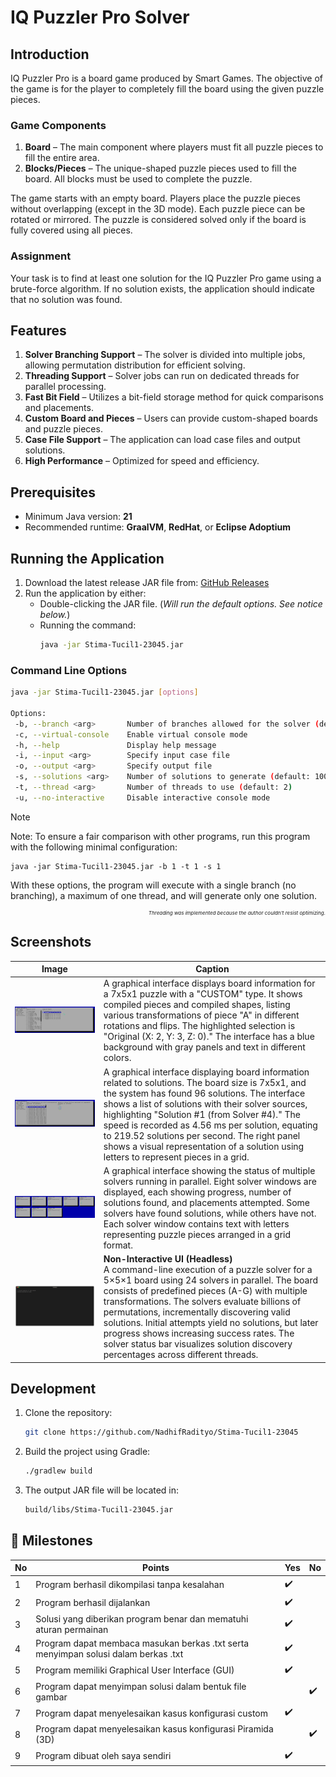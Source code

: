 # IQ Puzzler Pro Solver

## Introduction
IQ Puzzler Pro is a board game produced by Smart Games. The objective of the game is for the player to completely fill the board using the given puzzle pieces.

### Game Components
1. **Board** – The main component where players must fit all puzzle pieces to fill the entire area.
2. **Blocks/Pieces** – The unique-shaped puzzle pieces used to fill the board. All blocks must be used to complete the puzzle.

The game starts with an empty board. Players place the puzzle pieces without overlapping (except in the 3D mode). Each puzzle piece can be rotated or mirrored. The puzzle is considered solved only if the board is fully covered using all pieces.

### Assignment
Your task is to find at least one solution for the IQ Puzzler Pro game using a brute-force algorithm. If no solution exists, the application should indicate that no solution was found.

## Features
1. **Solver Branching Support** – The solver is divided into multiple jobs, allowing permutation distribution for efficient solving.
2. **Threading Support** – Solver jobs can run on dedicated threads for parallel processing.
3. **Fast Bit Field** – Utilizes a bit-field storage method for quick comparisons and placements.
4. **Custom Board and Pieces** – Users can provide custom-shaped boards and puzzle pieces.
5. **Case File Support** – The application can load case files and output solutions.
6. **High Performance** – Optimized for speed and efficiency.

## Prerequisites
- Minimum Java version: **21**
- Recommended runtime: **GraalVM**, **RedHat**, or **Eclipse Adoptium**

## Running the Application
1. Download the latest release JAR file from: [GitHub Releases](https://github.com/NadhifRadityo/Stima-Tucil1-23045/releases)
2. Run the application by either:
   - Double-clicking the JAR file. (_Will run the default options. See notice below._)
   - Running the command:  
     ```sh
     java -jar Stima-Tucil1-23045.jar
     ```

### Command Line Options
```sh
java -jar Stima-Tucil1-23045.jar [options]

Options:
 -b, --branch <arg>       Number of branches allowed for the solver (default: 8)
 -c, --virtual-console    Enable virtual console mode
 -h, --help               Display help message
 -i, --input <arg>        Specify input case file
 -o, --output <arg>       Specify output file
 -s, --solutions <arg>    Number of solutions to generate (default: 100)
 -t, --thread <arg>       Number of threads to use (default: 2)
 -u, --no-interactive     Disable interactive console mode
```

> [!NOTE]
> Note: To ensure a fair comparison with other programs, run this program with the following minimal configuration:
> ```
> java -jar Stima-Tucil1-23045.jar -b 1 -t 1 -s 1
> ```
> With these options, the program will execute with a single branch (no branching), a maximum of one thread, and will generate only one solution.
> <p style="font-size: 8px; font-style: italic; text-align: end;">Threading was implemented because the author couldn't resist optimizing.</p>

## Screenshots
|Image|Caption|
|-|-|
|![](./docs/board-info-pieces.png)|A graphical interface displays board information for a 7x5x1 puzzle with a "CUSTOM" type. It shows compiled pieces and compiled shapes, listing various transformations of piece "A" in different rotations and flips. The highlighted selection is "Original (X: 2, Y: 3, Z: 0)." The interface has a blue background with gray panels and text in different colors.|
|![](./docs/board-info-solutions.png)|A graphical interface displaying board information related to solutions. The board size is 7x5x1, and the system has found 96 solutions. The interface shows a list of solutions with their solver sources, highlighting "Solution #1 (from Solver #4)." The speed is recorded as 4.56 ms per solution, equating to 219.52 solutions per second. The right panel shows a visual representation of a solution using letters to represent pieces in a grid.|
|![](./docs/solvers-stats.png)|A graphical interface showing the status of multiple solvers running in parallel. Eight solver windows are displayed, each showing progress, number of solutions found, and placements attempted. Some solvers have found solutions, while others have not. Each solver window contains text with letters representing puzzle pieces arranged in a grid format.|
|![](./docs/solve-no-interactive.gif)|__Non-Interactive UI (Headless)__<br/>A command-line execution of a puzzle solver for a 5×5×1 board using 24 solvers in parallel. The board consists of predefined pieces (A-G) with multiple transformations. The solvers evaluate billions of permutations, incrementally discovering valid solutions. Initial attempts yield no solutions, but later progress shows increasing success rates. The solver status bar visualizes solution discovery percentages across different threads.|

## Development
1. Clone the repository:
   ```sh
   git clone https://github.com/NadhifRadityo/Stima-Tucil1-23045
   ```
2. Build the project using Gradle:
   ```sh
   ./gradlew build
   ```
3. The output JAR file will be located in:
   ```sh
   build/libs/Stima-Tucil1-23045.jar
   ```

## 📝 Milestones
| No | Points | Yes | No |
| --- | --- | --- | --- |
| 1 | Program berhasil dikompilasi tanpa kesalahan  | ✔️ | |
| 2 | Program berhasil dijalankan | ✔️ | |
| 3 | Solusi yang diberikan program benar dan mematuhi aturan permainan | ✔️ | |
| 4 | Program dapat membaca masukan berkas .txt serta menyimpan solusi dalam berkas .txt | ✔️ | |
| 5 | Program memiliki Graphical User Interface (GUI) | ✔️ | |
| 6 | Program dapat menyimpan solusi dalam bentuk file gambar | | ✔️ |
| 7 | Program dapat menyelesaikan kasus konfigurasi custom |✔️|  |
| 8 | Program dapat menyelesaikan kasus konfigurasi Piramida (3D) | | ✔️ |
| 9 | Program dibuat oleh saya sendiri | ✔️ | |
